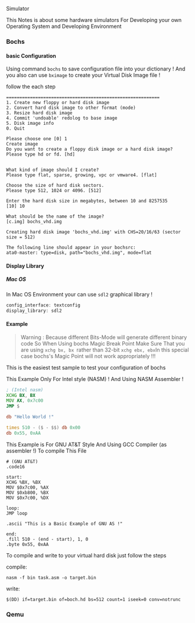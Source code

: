 

Simulator 

This Notes is about some hardware simulators For Developing your own Operating System and Developing Environment


### Bochs

#### basic Configuration

Using command `bochs` to save configuration file into your dictionary ! And you also can use `bximage` to create your Virtual Disk Image file !

follow the each step
```shell
==========================================================
1. Create new floppy or hard disk image
2. Convert hard disk image to other format (mode)
3. Resize hard disk image
4. Commit 'undoable' redolog to base image
5. Disk image info
0. Quit

Please choose one [0] 1  
Create image
Do you want to create a floppy disk image or a hard disk image?
Please type hd or fd. [hd] 

  
What kind of image should I create?
Please type flat, sparse, growing, vpc or vmware4. [flat] 
 
Choose the size of hard disk sectors.
Please type 512, 1024 or 4096. [512] 

Enter the hard disk size in megabytes, between 10 and 8257535
[10] 10

What should be the name of the image?
[c.img] bochs_vhd.img

Creating hard disk image 'bochs_vhd.img' with CHS=20/16/63 (sector size = 512)

The following line should appear in your bochsrc:
ata0-master: type=disk, path="bochs_vhd.img", mode=flat
```


#### Display Library 

##### Mac OS
In Mac OS Environment your can use `sdl2` graphical library !
```c
config_interface: textconfig
display_library: sdl2
```


#### Example

> Warning : Because different Bits-Mode will generate different binary code So When Using bochs Magic Break Point Make Sure That you are using `xchg bx, bx `rather than 32-bit `xchg ebx, ebx`In this special case bochs's Magic Point will not work appropriately !!!


This is the easiest test sample to test your configuration of bochs

This Example Only For Intel style (NASM) ! And Using NASM Assembler !
```asm
; (Intel nasm)
XCHG BX, BX
MOV AX, 0x7c00
JMP $

db "Hello World !"

times 510 - ($ - $$) db 0x00
db 0x55, 0xAA
```
This Example is For GNU AT&T Style And Using GCC Compiler (as assembler !) To compile This File 

```
# (GNU AT&T)
.code16

start:
XCHG %BX, %BX
MOV $0x7c00, %AX
MOV $0xb800, %BX
MOV $0x7c00, %DX

loop:
JMP loop

.ascii "This is a Basic Example of GNU AS !"

end:
.fill 510 - (end - start), 1, 0
.byte 0x55, 0xAA
```

To compile and write to your virtual hard disk just follow the steps

compile:
```shell
nasm -f bin task.asm -o target.bin
```
write:
```shell
$(DD) if=target.bin of=boch.hd bs=512 count=1 iseek=0 conv=notrunc
```

### Qemu
